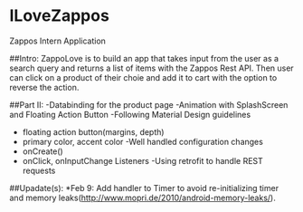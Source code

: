 # ILoveZappos
Zappos Intern Application

##Intro:
    ZappoLove is to build an app that takes input from the user as a search query and returns a list of items with the Zappos Rest API.
    Then user can click on a product of their choie and add it to cart with the option to reverse the action. 

##Part II: 
-Databinding for the product page 
-Animation with SplashScreen and Floating Action Button
-Following Material Design guidelines
   * floating action button(margins, depth)
   * primary color, accent color
-Well handled configuration changes
   * onCreate()
   * onClick, onInputChange Listeners
-Using retrofit to handle REST requests

##Upadate(s):
  *Feb 9: Add handler to Timer to avoid re-initializing timer and memory leaks(http://www.mopri.de/2010/android-memory-leaks/).
